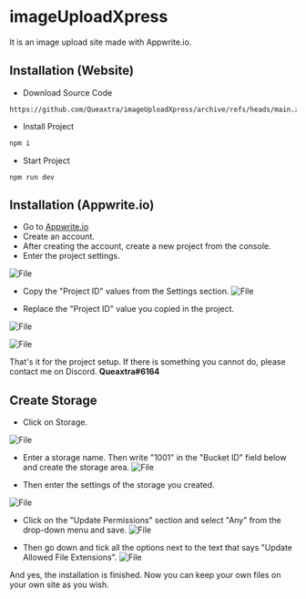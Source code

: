 
# imageUploadXpress

It is an image upload site made with Appwrite.io.


## Installation (Website)

- Download Source Code
```
https://github.com/Queaxtra/imageUploadXpress/archive/refs/heads/main.zip
```

- Install Project
```js
npm i
```

- Start Project
```
npm run dev
```
## Installation (Appwrite.io)

- Go to [Appwrite.io](https://appwrite.io/)
- Create an account.
- After creating the account, create a new project from the console.
- Enter the project settings.

![File](https://i.imgur.com/JvkZv80.png)

- Copy the "Project ID" values ​​from the Settings section.
![File](https://i.imgur.com/NmApCtq.png)

- Replace the "Project ID" value you copied in the project.

![File](https://i.imgur.com/Zng6RVC.png)

![File](https://i.imgur.com/qj0LQBO.png)

That's it for the project setup. If there is something you cannot do, please contact me on Discord.
**Queaxtra#6164**


## Create Storage

- Click on Storage.

![File](https://i.imgur.com/aqDm2Jc.png)

- Enter a storage name. Then write "1001" in the "Bucket ID" field below and create the storage area.
![File](https://i.imgur.com/cXbXJb6.png)

- Then enter the settings of the storage you created.

![File](https://i.imgur.com/AoUkQKG.png)

- Click on the "Update Permissions" section and select "Any" from the drop-down menu and save.
![File](https://i.imgur.com/119uedD.png)

- Then go down and tick all the options next to the text that says "Update Allowed File Extensions".
![File](https://i.imgur.com/5Miq1jk.png)

And yes, the installation is finished. Now you can keep your own files on your own site as you wish.
